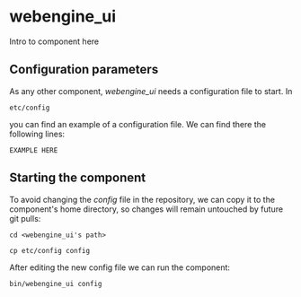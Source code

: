 # webengine_ui
Intro to component here


## Configuration parameters
As any other component, *webengine_ui* needs a configuration file to start. In
```
etc/config
```
you can find an example of a configuration file. We can find there the following lines:
```
EXAMPLE HERE
```

## Starting the component
To avoid changing the *config* file in the repository, we can copy it to the component's home directory, so changes will remain untouched by future git pulls:

```
cd <webengine_ui's path> 
```
```
cp etc/config config
```

After editing the new config file we can run the component:

```
bin/webengine_ui config
```

